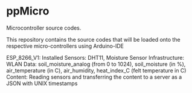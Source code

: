 # ppMicro
Microcontroller source codes.

This repository contains the source codes that will be loaded onto the respective micro-controllers using Arduino-IDE

ESP_8266_V1: 
	Installed Sensors: DHT11, Moisture Sensor 
	Infrastructure: WLAN Data: soil_moisture_analog (from 0 to 1024), soil_moisture (in %), air_temperature (in C), air_humidity, heat_index_C (felt temperature in C) 
	Content: Reading sensors and transferring the content to a server as a JSON with UNIX timestamps
